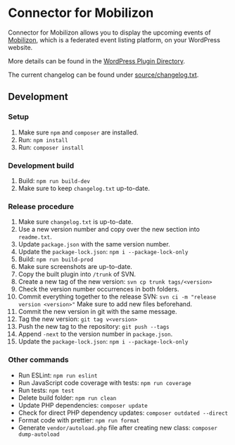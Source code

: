 # Connector for Mobilizon

Connector for Mobilizon allows you to display the upcoming events of [Mobilizon](https://joinmobilizon.org/), which is a federated event listing platform, on your WordPress website.

More details can be found in the [WordPress Plugin Directory](https://wordpress.org/plugins/connector-mobilizon/).

The current changelog can be found under [source/changelog.txt](source/changelog.txt).

## Development

### Setup

1. Make sure `npm` and `composer` are installed.
2. Run: `npm install`
3. Run: `composer install`

### Development build

1. Build: `npm run build-dev`
2. Make sure to keep `changelog.txt` up-to-date.

### Release procedure

1. Make sure `changelog.txt` is up-to-date.
2. Use a new version number and copy over the new section into `readme.txt`.
3. Update `package.json` with the same version number.
4. Update the `package-lock.json`: `npm i --package-lock-only`
5. Build: `npm run build-prod`
6. Make sure screenshots are up-to-date.
7. Copy the built plugin into `/trunk` of SVN.
8. Create a new tag of the new version: `svn cp trunk tags/<version>`
9. Check the version number occurrences in both folders.
10. Commit everything together to the release SVN: `svn ci -m "release version <version>"` Make sure to add new files beforehand.
11. Commit the new version in git with the same message.
12. Tag the new version: `git tag v<version>`
13. Push the new tag to the repository: `git push --tags`
14. Append `-next` to the version number in `package.json`.
15. Update the `package-lock.json`: `npm i --package-lock-only`

### Other commands

- Run ESLint: `npm run eslint`
- Run JavaScript code coverage with tests: `npm run coverage`
- Run tests: `npm test`
- Delete build folder: `npm run clean`
- Update PHP dependencies: `composer update`
- Check for direct PHP dependency updates: `composer outdated --direct`
- Format code with prettier: `npm run format`
- Generate `vendor/autoload.php` file after creating new class: `composer dump-autoload`
